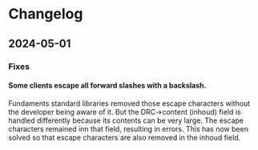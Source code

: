 # Changelog

## 2024-05-01

### Fixes

#### Some clients escape all forward slashes with a backslash.

Fundaments standard libraries removed those escape characters without the developer being aware of it.
But the DRC->content (inhoud) field is handled differently because its contents can be very large. The escape characters remained inn that field, resulting in errors. This has now been solved so that escape characters are also removed in the inhoud field.
